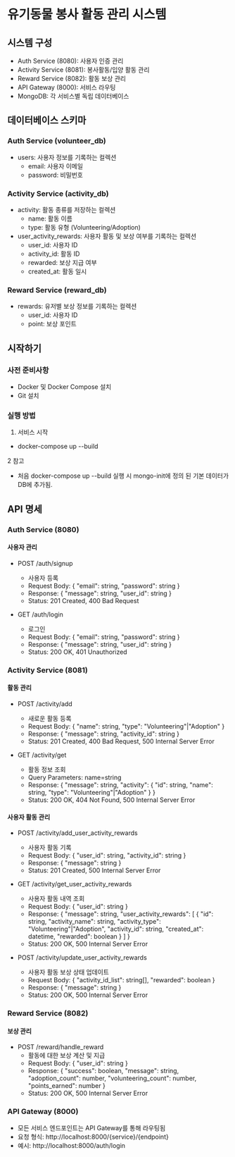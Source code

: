 # 유기동물 봉사 활동 관리 시스템

## 시스템 구성
- Auth Service (8080): 사용자 인증 관리
- Activity Service (8081): 봉사활동/입양 활동 관리 
- Reward Service (8082): 활동 보상 관리
- API Gateway (8000): 서비스 라우팅
- MongoDB: 각 서비스별 독립 데이터베이스

## 데이터베이스 스키마

### Auth Service (volunteer_db)
- users: 사용자 정보를 기록하는 컬렉션
  - email: 사용자 이메일
  - password: 비밀번호

### Activity Service (activity_db) 
- activity: 활동 종류를 저장하는 컬렉션
  - name: 활동 이름
  - type: 활동 유형 (Volunteering/Adoption)
- user_activity_rewards: 사용자 활동 및 보상 여부를 기록하는 컬렉션
  - user_id: 사용자 ID
  - activity_id: 활동 ID
  - rewarded: 보상 지급 여부
  - created_at: 활동 일시

### Reward Service (reward_db)
- rewards: 유저별 보상 정보를 기록하는 컬렉션
  - user_id: 사용자 ID
  - point: 보상 포인트

## 시작하기

### 사전 준비사항
- Docker 및 Docker Compose 설치
- Git 설치

### 실행 방법

1. 서비스 시작
- docker-compose up --build

2 참고
- 처음 docker-compose up --build 실행 시 mongo-init에 정의 된 기본 데이터가 DB에 추가됨.

## API 명세

### Auth Service (8080)

#### 사용자 관리
- POST /auth/signup
  - 사용자 등록
  - Request Body: { "email": string, "password": string }
  - Response: {
        "message": string,
        "user_id": string
    }
  - Status: 201 Created, 400 Bad Request

- GET /auth/login  
  - 로그인
  - Request Body: { "email": string, "password": string }
  - Response: {
        "message": string,
        "user_id": string
    }
  - Status: 200 OK, 401 Unauthorized

### Activity Service (8081)

#### 활동 관리
- POST /activity/add
  - 새로운 활동 등록
  - Request Body: { "name": string, "type": "Volunteering"|"Adoption" }
  - Response: {
        "message": string,
        "activity_id": string
    }
  - Status: 201 Created, 400 Bad Request, 500 Internal Server Error

- GET /activity/get
  - 활동 정보 조회
  - Query Parameters: name=string
  - Response: {
        "message": string,
        "activity": {
            "id": string,
            "name": string,
            "type": "Volunteering"|"Adoption"
        }
    }
  - Status: 200 OK, 404 Not Found, 500 Internal Server Error

#### 사용자 활동 관리
- POST /activity/add_user_activity_rewards
  - 사용자 활동 기록
  - Request Body: { "user_id": string, "activity_id": string }
  - Response: { "message": string }
  - Status: 201 Created, 500 Internal Server Error

- GET /activity/get_user_activity_rewards
  - 사용자 활동 내역 조회
  - Request Body: { "user_id": string }
  - Response: {
        "message": string,
        "user_activity_rewards": [
            {
                "id": string,
                "activity_name": string,
                "activity_type": "Volunteering"|"Adoption",
                "activity_id": string,
                "created_at": datetime,
                "rewarded": boolean
            }
        ]
    }
  - Status: 200 OK, 500 Internal Server Error

- POST /activity/update_user_activity_rewards
  - 사용자 활동 보상 상태 업데이트
  - Request Body: { 
        "activity_id_list": string[],
        "rewarded": boolean
    }
  - Response: { "message": string }
  - Status: 200 OK, 500 Internal Server Error

### Reward Service (8082)

#### 보상 관리
- POST /reward/handle_reward
  - 활동에 대한 보상 계산 및 지급
  - Request Body: { "user_id": string }
  - Response: {
        "success": boolean,
        "message": string,
        "adoption_count": number,
        "volunteering_count": number,
        "points_earned": number
    }
  - Status: 200 OK, 500 Internal Server Error

### API Gateway (8000)
- 모든 서비스 엔드포인트는 API Gateway를 통해 라우팅됨
- 요청 형식: http://localhost:8000/{service}/{endpoint}
- 예시: http://localhost:8000/auth/login

